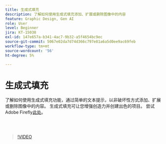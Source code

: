 ```yaml
---
title: 生成式填充
description: 了解如何使用生成式填充添加、扩展或删除图像中的内容
feature: Graphic Design, Gen AI
role: User
level: Beginner
jira: KT-15038
exl-id: 147e657a-b341-4ac7-9b32-a5f4654bc9ec
source-git-commit: 5067e02da7d74d366c797e81a6a5d0ee9ac69feb
workflow-type: tm+mt
source-wordcount: '56'
ht-degree: 5%

---
```


# 生成式填充

了解如何使用生成式填充功能，通过简单的文本提示，以非破坏性方式添加、扩展或删除图像中的内容。 生成式填充可让您增强创造力并创建出色的项目。 尝试Adobe Firefly[此处](https://firefly.adobe.com/)。

<br> 

>[!VIDEO](https://video.tv.adobe.com/v/3427609?quality=12&learn=on&hidetitle=true)
